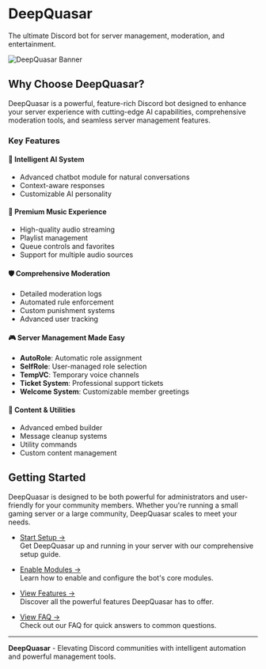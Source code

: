# DeepQuasar

The ultimate Discord bot for server management, moderation, and entertainment.

![DeepQuasar Banner](docs/assets/houston.webp)

## Why Choose DeepQuasar?

DeepQuasar is a powerful, feature-rich Discord bot designed to enhance your server experience with cutting-edge AI capabilities, comprehensive moderation tools, and seamless server management features.

### Key Features

#### 🧠 Intelligent AI System
- Advanced chatbot module for natural conversations
- Context-aware responses
- Customizable AI personality

#### 🎵 Premium Music Experience
- High-quality audio streaming
- Playlist management
- Queue controls and favorites
- Support for multiple audio sources

#### 🛡️ Comprehensive Moderation
- Detailed moderation logs
- Automated rule enforcement
- Custom punishment systems
- Advanced user tracking

#### 🎮 Server Management Made Easy
- **AutoRole**: Automatic role assignment
- **SelfRole**: User-managed role selection
- **TempVC**: Temporary voice channels
- **Ticket System**: Professional support tickets
- **Welcome System**: Customizable member greetings

#### 🎨 Content & Utilities
- Advanced embed builder
- Message cleanup systems
- Utility commands
- Custom content management

## Getting Started

DeepQuasar is designed to be both powerful for administrators and user-friendly for your community members. Whether you're running a small gaming server or a large community, DeepQuasar scales to meet your needs.

- [Start Setup →](docs/src/content/docs/getting-started/quick_start.mdx)  
  Get DeepQuasar up and running in your server with our comprehensive setup guide.

- [Enable Modules →](docs/src/content/docs/getting-started/modules.mdx)  
  Learn how to enable and configure the bot's core modules.

- [View Features →](docs/src/content/docs/commands/filters.mdx)  
  Discover all the powerful features DeepQuasar has to offer.

- [View FAQ →](docs/src/content/docs/getting-started/faq.mdx)  
  Check out our FAQ for quick answers to common questions.

---

**DeepQuasar** - Elevating Discord communities with intelligent automation and powerful management tools.
